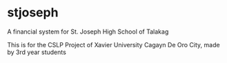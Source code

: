 # stjoseph
A financial system for St. Joseph High School of Talakag

This is for the CSLP Project of Xavier University Cagayn De Oro City, made by 3rd year students
